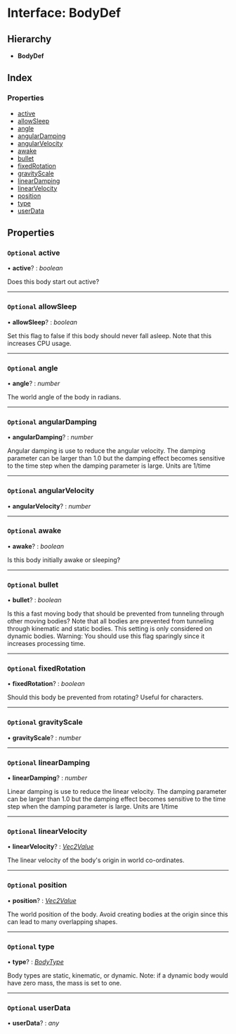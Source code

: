 
# Interface: BodyDef

## Hierarchy

* **BodyDef**

## Index

### Properties

* [active](/api/interfaces/bodydef#optional-active)
* [allowSleep](/api/interfaces/bodydef#optional-allowsleep)
* [angle](/api/interfaces/bodydef#optional-angle)
* [angularDamping](/api/interfaces/bodydef#optional-angulardamping)
* [angularVelocity](/api/interfaces/bodydef#optional-angularvelocity)
* [awake](/api/interfaces/bodydef#optional-awake)
* [bullet](/api/interfaces/bodydef#optional-bullet)
* [fixedRotation](/api/interfaces/bodydef#optional-fixedrotation)
* [gravityScale](/api/interfaces/bodydef#optional-gravityscale)
* [linearDamping](/api/interfaces/bodydef#optional-lineardamping)
* [linearVelocity](/api/interfaces/bodydef#optional-linearvelocity)
* [position](/api/interfaces/bodydef#optional-position)
* [type](/api/interfaces/bodydef#optional-type)
* [userData](/api/interfaces/bodydef#optional-userdata)

## Properties

### `Optional` active

• **active**? : *boolean*

Does this body start out active?

___

### `Optional` allowSleep

• **allowSleep**? : *boolean*

Set this flag to false if this body should never fall asleep. Note that this increases CPU usage.

___

### `Optional` angle

• **angle**? : *number*

The world angle of the body in radians.

___

### `Optional` angularDamping

• **angularDamping**? : *number*

Angular damping is use to reduce the angular velocity.
The damping parameter can be larger than 1.0 but the damping effect
becomes sensitive to the time step when the damping parameter is large.
Units are 1/time

___

### `Optional` angularVelocity

• **angularVelocity**? : *number*

___

### `Optional` awake

• **awake**? : *boolean*

Is this body initially awake or sleeping?

___

### `Optional` bullet

• **bullet**? : *boolean*

Is this a fast moving body that should be prevented from
tunneling through other moving bodies? Note that all bodies are
prevented from tunneling through kinematic and static bodies. This
setting is only considered on dynamic bodies. Warning: You should use
this flag sparingly since it increases processing time.

___

### `Optional` fixedRotation

• **fixedRotation**? : *boolean*

Should this body be prevented from rotating? Useful for characters.

___

### `Optional` gravityScale

• **gravityScale**? : *number*

___

### `Optional` linearDamping

• **linearDamping**? : *number*

Linear damping is use to reduce the linear velocity. The
damping parameter can be larger than 1.0 but the damping effect becomes
sensitive to the time step when the damping parameter is large.
Units are 1/time

___

### `Optional` linearVelocity

• **linearVelocity**? : *[Vec2Value](/api/interfaces/vec2value)*

The linear velocity of the body's origin in world co-ordinates.

___

### `Optional` position

• **position**? : *[Vec2Value](/api/interfaces/vec2value)*

The world position of the body. Avoid creating bodies at the
origin since this can lead to many overlapping shapes.

___

### `Optional` type

• **type**? : *[BodyType](/api/globals#bodytype)*

Body types are static, kinematic, or dynamic. Note: if a dynamic
body would have zero mass, the mass is set to one.

___

### `Optional` userData

• **userData**? : *any*
